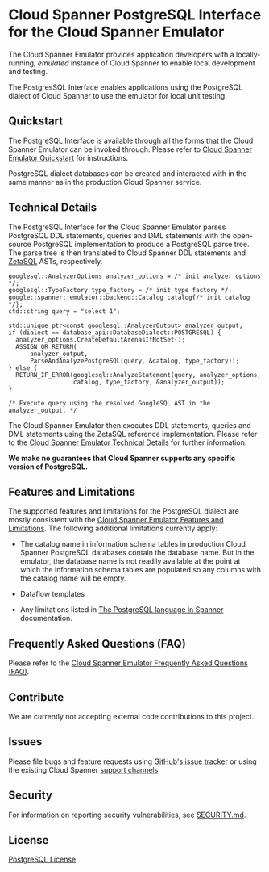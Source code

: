 # Cloud Spanner PostgreSQL Interface for the Cloud Spanner Emulator

The Cloud Spanner Emulator provides application developers with a
locally-running, _emulated_ instance of Cloud Spanner to enable local
development and testing.

The PostgresSQL Interface enables applications using the PostgreSQL dialect of Cloud Spanner to use the emulator for local unit testing.

## Quickstart

The PostgreSQL Interface is available through all the forms that the Cloud
Spanner Emulator can be invoked through. Please refer to [Cloud Spanner Emulator
Quickstart](https://github.com/GoogleCloudPlatform/cloud-spanner-emulator#quickstart)
for instructions.

PostgreSQL dialect databases can be created and interacted with in the same
manner as in the production Cloud Spanner service.

## Technical Details

The PostgreSQL Interface for the Cloud Spanner Emulator parses PostgreSQL DDL
statements, queries and DML statements with the open-source PostgreSQL
implementation to produce a PostgreSQL parse tree. The parse tree is then
translated to Cloud Spanner DDL statements and
[ZetaSQL](https://github.com/google/zetasql) ASTs, respectively.


```
googlesql::AnalyzerOptions analyzer_options = /* init analyzer options */;
googlesql::TypeFactory type_factory = /* init type factory */;
google::spanner::emulator::backend::Catalog catalog{/* init catalog */};
std::string query = "select 1";

std::unique_ptr<const googlesql::AnalyzerOutput> analyzer_output;
if (dialect == database_api::DatabaseDialect::POSTGRESQL) {
  analyzer_options.CreateDefaultArenasIfNotSet();
  ASSIGN_OR_RETURN(
      analyzer_output,
      ParseAndAnalyzePostgreSQL(query, &catalog, type_factory));
} else {
  RETURN_IF_ERROR(googlesql::AnalyzeStatement(query, analyzer_options,
                  catalog, type_factory, &analyzer_output));
}

/* Execute query using the resolved GoogleSQL AST in the analyzer_output. */
```

The Cloud Spanner Emulator then executes DDL statements, queries and DML
statements using the ZetaSQL reference implementation. Please refer to the
[Cloud Spanner Emulator Technical
Details](https://github.com/GoogleCloudPlatform/cloud-spanner-emulator#technical-details)
for further information.

**We make no guarantees that Cloud Spanner supports any specific version of PostgreSQL.**
## Features and Limitations

The supported features and limitations for the PostgreSQL dialect are mostly
consistent with the [Cloud Spanner Emulator Features and
Limitations](https://github.com/GoogleCloudPlatform/cloud-spanner-emulator#features-and-limitations).
The following additional limitations currently apply:

- The catalog name in information schema tables in production Cloud Spanner
  PostgreSQL databases contain the database name. But in the emulator, the
  database name is not readily available at the point at which the information
  schema tables are populated so any columns with the catalog name will be
  empty.

- Dataflow templates

- Any limitations listed in [The PostgreSQL language in
  Spanner](https://cloud.google.com/spanner/docs/reference/postgresql/overview)
  documentation.

## Frequently Asked Questions (FAQ)

Please refer to the [Cloud Spanner Emulator Frequently Asked Questions
(FAQ)](https://github.com/GoogleCloudPlatform/cloud-spanner-emulator#frequently-asked-questions-faq).

## Contribute

We are currently not accepting external code contributions to this project.

## Issues

Please file bugs and feature requests using
[GitHub's issue tracker](https://github.com/GoogleCloudPlatform/cloud-spanner-emulator/issues/new)
or using the existing Cloud Spanner [support channels](https://cloud.google.com/spanner/docs/getting-support).

## Security

For information on reporting security vulnerabilities, see
[SECURITY.md](https://github.com/GoogleCloudPlatform/cloud-spanner-emulator/blob/master/SECURITY.md).

## License

[PostgreSQL License](LICENSE)
